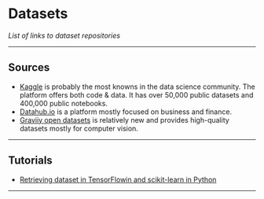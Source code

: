 # Datasets
*List of links to dataset repositories*
***

## Sources
- [Kaggle](https://www.kaggle.com/) is probably the most knowns in the data science community. The platform offers both code & data. It has over 50,000 public datasets and 400,000 public notebooks.
- [Datahub.io](https://datahub.io/) is a platform mostly focused on business and finance. 
- [Graviiy open datasets](https://gas.graviti.com/open-datasets) is relatively new and provides high-quality datasets mostly for computer vision.
***

## Tutorials
- [Retrieving dataset in TensorFlowin and scikit-learn in Python](https://machinelearningmastery.com/a-guide-to-getting-datasets-for-machine-learning-in-python/)
***
